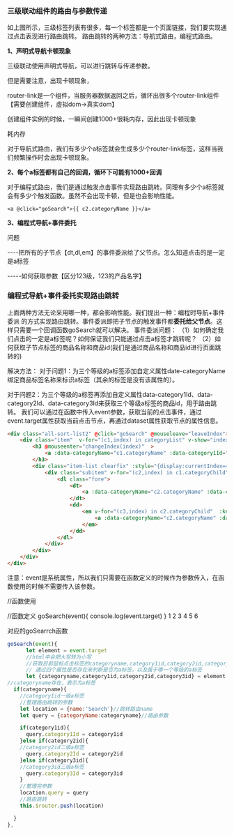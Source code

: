 ### 三级联动组件的路由与参数传递

如上图所示，三级标签列表有很多，每一个标签都是一个页面链接，我们要实现通过点击表现进行路由跳转。
路由跳转的两种方法：导航式路由，编程式路由。

**1、声明式导航卡顿现象**

三级联动使用声明式导航，可以进行跳转与传递参数。

但是需要注意，出现卡顿现象，

router-link是一个组件，当服务器数据返回之后，循环出很多个router-link组件【需要创建组件，虚拟dom->真实dom】

创建组件实例的时候，一瞬间创建1000+很耗内存，因此出现卡顿现象

耗内存

对于导航式路由，我们有多少个a标签就会生成多少个router-link标签，这样当我们频繁操作时会出现卡顿现象。

**2、每个a标签都有自己的回调，循环下可能有1000+回调**

对于编程式路由，我们是通过触发点击事件实现路由跳转。同理有多少个a标签就会有多少个触发函数。虽然不会出现卡顿，但是也会影响性能。

```
<a @click="goSearch">{{ c2.categoryName }}</a>
```

**3、编程式导航+事件委托**



问题

----把所有的子节点【dt,dl,em】的事件委派给了父节点。怎么知道点击的是一定是a标签

-----如何获取参数【区分123级，123的产品名字】

### 编程式导航+事件委托实现路由跳转


上面两种方法无论采用哪一种，都会影响性能。我们提出一种：编程时导航+事件委派 的方式实现路由跳转。事件委派即把子节点的触发事件都**委托给父节点**。这样只需要一个回调函数goSearch就可以解决。
事件委派问题：
（1）如何确定我们点击的一定是a标签呢？如何保证我们只能通过点击a标签才跳转呢？
（2）如何获取子节点标签的商品名称和商品id(我们是通过商品名称和商品id进行页面跳转的)

解决方法：
对于问题1：为三个等级的a标签添加自定义属性date-categoryName绑定商品标签名称来标识a标签（其余的标签是没有该属性的）。

对于问题2：为三个等级的a标签再添加自定义属性data-category1Id、data-category2Id、data-category3Id来获取三个等级a标签的商品id，用于路由跳转。
我们可以通过在函数中传入event参数，获取当前的点击事件，通过event.target属性获取当前点击节点，再通过dataset属性获取节点的属性信息。

```html
<div class="all-sort-list2" @click="goSearch" @mouseleave="leaveIndex">
    <div class="item"  v-for="(c1,index) in categoryList" v-show="index!==16" :key="c1.categoryId" :class="{cur:currentIndex===index}">
        <h3 @mouseenter="changeIndex(index)"  >
            <a :data-categoryName="c1.categoryName" :data-category1Id="c1.categoryId" >{{c1.categoryName}}</a>
        </h3>
        <div class="item-list clearfix" :style="{display:currentIndex===index?'block':'none'}">
            <div class="subitem" v-for="(c2,index) in c1.categoryChild" :key="c2.categoryId">
                <dl class="fore">
                    <dt>
                        <a :data-categoryName="c2.categoryName" :data-category2Id="c2.categoryId">{{c2.categoryName}}</a>
                    </dt>
                    <dd>
                        <em v-for="(c3,index) in c2.categoryChild"  :key="c3.categoryId">
                            <a :data-categoryName="c2.categoryName" :data-category3Id="c3.categoryId">{{c3.categoryName}}</a>
                        </em>
                    </dd>
                </dl>
            </div>
        </div>
    </div>
</div>
```




注意：event是系统属性，所以我们只需要在函数定义的时候作为参数传入，在函数使用的时候不需要传入该参数。

//函数使用

<div class="all-sort-list2" @click="goSearch" @mouseleave="leaveIndex">
//函数定义
goSearch(event){
      console.log(event.target)
    }
1
2
3
4
5
6


对应的goSearrch函数




```js
goSearch(event){
      let element = event.target
      //html中会把大写转为小写
      //获取目前鼠标点击标签的categoryname,category1id,category2id,category3id，
      // 通过四个属性是否存在来判断是否为a标签，以及属于哪一个等级的a标签
      let {categoryname,category1id,category2id,category3id} = element.dataset 
//categoryname存在，表示为a标签
  if(categoryname){
    //category1id一级a标签
    //整理路由跳转的参数
    let location = {name:'Search'}//跳转路由name
    let query = {categoryName:categoryname}//路由参数

    if(category1id){
      query.category1Id = category1id
    }else if(category2id){
    //category2id二级a标签
      query.category2Id = category2id
    }else if(category3id){
    //category3id三级a标签
      query.category3Id = category3id
    }
    //整理完参数
    location.query = query
    //路由跳转
    this.$router.push(location)

  }
},
```

